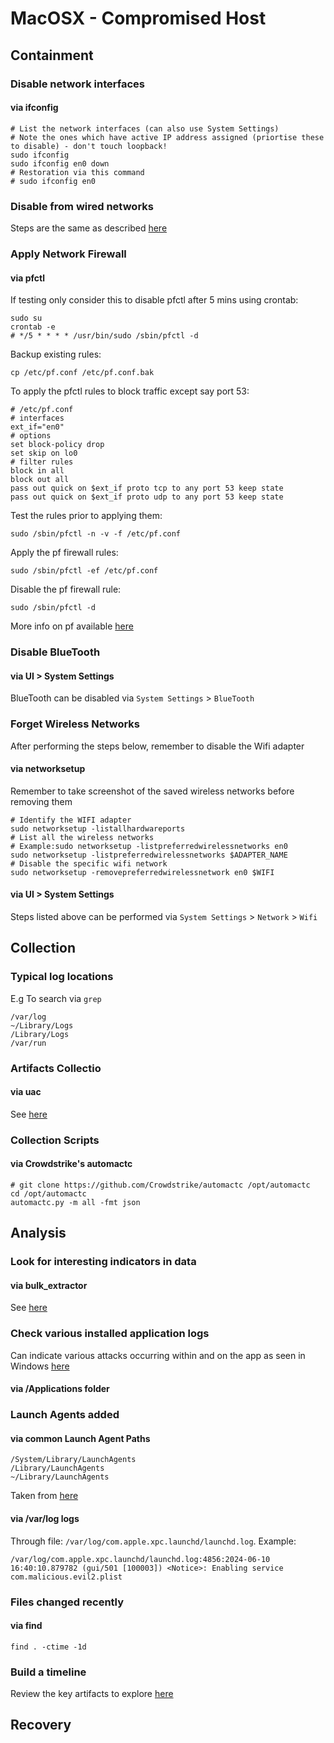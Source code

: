 # MacOSX - Compromised Host

## Containment

### Disable network interfaces

#### via ifconfig

```
# List the network interfaces (can also use System Settings)
# Note the ones which have active IP address assigned (priortise these to disable) - don't touch loopback!
sudo ifconfig
sudo ifconfig en0 down
# Restoration via this command
# sudo ifconfig en0
```

### Disable from wired networks

Steps are the same as described [here](../win_compromised_host#disconnect-from-wired-networks)

### Apply Network Firewall

#### via pfctl

If testing only consider this to disable pfctl after 5 mins using crontab:
```
sudo su
crontab -e
# */5 * * * * /usr/bin/sudo /sbin/pfctl -d
```

Backup existing rules:
```
cp /etc/pf.conf /etc/pf.conf.bak
```

To apply the pfctl rules to block traffic except say port 53:
```
# /etc/pf.conf
# interfaces
ext_if="en0" 
# options
set block-policy drop
set skip on lo0
# filter rules
block in all
block out all
pass out quick on $ext_if proto tcp to any port 53 keep state
pass out quick on $ext_if proto udp to any port 53 keep state
```

Test the rules prior to applying them:
```
sudo /sbin/pfctl -n -v -f /etc/pf.conf
```

Apply the pf firewall rules:
```
sudo /sbin/pfctl -ef /etc/pf.conf
```

Disable the pf firewall rule:
```
sudo /sbin/pfctl -d 
```

More info on pf available [here](https://srobb.net/pf.html)

### Disable BlueTooth

#### via UI > System Settings

BlueTooth can be disabled via `System Settings` > `BlueTooth`

### Forget Wireless Networks

After performing the steps below, remember to disable the Wifi adapter

#### via networksetup

Remember to take screenshot of the saved wireless networks before removing them

```
# Identify the WIFI adapter
sudo networksetup -listallhardwareports
# List all the wireless networks
# Example:sudo networksetup -listpreferredwirelessnetworks en0
sudo networksetup -listpreferredwirelessnetworks $ADAPTER_NAME
# Disable the specific wifi network 
sudo networksetup -removepreferredwirelessnetwork en0 $WIFI
```

#### via UI > System Settings

Steps listed above can be performed via `System Settings` > `Network` >  `Wifi` 

## Collection

### Typical log locations

E.g To search via `grep`

```
/var/log
~/Library/Logs
/Library/Logs
/var/run
```

### Artifacts Collectio

#### via uac

See [here](../linux_compromised_host/README.md#via-uac)

### Collection Scripts

#### via Crowdstrike's automactc

```
# git clone https://github.com/Crowdstrike/automactc /opt/automactc
cd /opt/automactc
automactc.py -m all -fmt json 
```

## Analysis

### Look for interesting indicators in data 

#### via bulk_extractor

See [here](../linux_compromised_host/README.md#look-for-interesting-indicators-in-data)

### Check various installed application logs

Can indicate various attacks occurring within and on the app as seen in Windows [here](../win_compromised_host/README.md#check-various-installed-application-logs)

#### via /Applications folder


### Launch Agents added

#### via common Launch Agent Paths

```
/System/Library/LaunchAgents
/Library/LaunchAgents
~/Library/LaunchAgents
```

Taken from [here](https://attack.mitre.org/techniques/T1543/001/)

#### via /var/log logs

Through file: `/var/log/com.apple.xpc.launchd/launchd.log`. Example:

```
/var/log/com.apple.xpc.launchd/launchd.log:4856:2024-06-10 16:40:10.879782 (gui/501 [100003]) <Notice>: Enabling service com.malicious.evil2.plist
```

### Files changed recently

#### via find

```
find . -ctime -1d
```

### Build a timeline 

Review the key artifacts to explore [here](../win_compromised_host/README.md#build-a-timeline)

## Recovery
